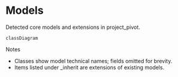 # Models

Detected core models and extensions in project_pivot.

```mermaid
classDiagram
```

Notes
- Classes show model technical names; fields omitted for brevity.
- Items listed under _inherit are extensions of existing models.
